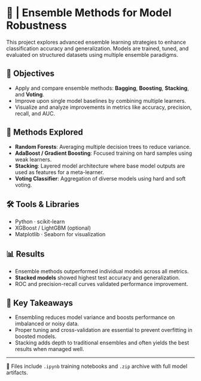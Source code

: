 # 🧠 | Ensemble Methods for Model Robustness

This project explores advanced ensemble learning strategies to enhance classification accuracy and generalization. Models are trained, tuned, and evaluated on structured datasets using multiple ensemble paradigms.

## 🎯 Objectives

- Apply and compare ensemble methods: **Bagging**, **Boosting**, **Stacking**, and **Voting**.
- Improve upon single model baselines by combining multiple learners.
- Visualize and analyze improvements in metrics like accuracy, precision, recall, and AUC.

## 🧪 Methods Explored

- **Random Forests**: Averaging multiple decision trees to reduce variance.  
- **AdaBoost / Gradient Boosting**: Focused training on hard samples using weak learners.  
- **Stacking**: Layered model architecture where base model outputs are used as features for a meta-learner.  
- **Voting Classifier**: Aggregation of diverse models using hard and soft voting.

## 🛠️ Tools & Libraries

- Python · scikit-learn  
- XGBoost / LightGBM (optional)  
- Matplotlib · Seaborn for visualization  

## 📊 Results

- Ensemble methods outperformed individual models across all metrics.  
- **Stacked models** showed highest test accuracy and generalization.  
- ROC and precision-recall curves validated performance improvement.

## 📌 Key Takeaways

- Ensembling reduces model variance and boosts performance on imbalanced or noisy data.  
- Proper tuning and cross-validation are essential to prevent overfitting in boosted models.  
- Stacking adds depth to traditional ensembles and often yields the best results when managed well.

---

📁 Files include `.ipynb` training notebooks and `.zip` archive with full model artifacts.
